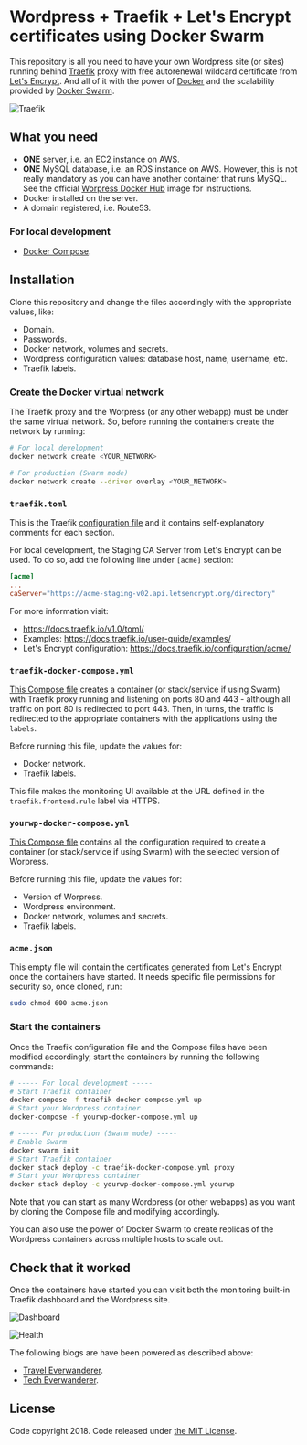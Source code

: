 # Wordpress + Traefik + Let's Encrypt certificates using Docker Swarm

This repository is all you need to have your own Wordpress site (or sites) running behind [Traefik](https://docs.traefik.io/v1.0/) proxy with free autorenewal wildcard certificate from [Let's Encrypt](https://letsencrypt.org/). And all of it with the power of [Docker](https://www.docker.com/) and the scalability provided by [Docker Swarm](https://docs.docker.com/engine/swarm/).

![Traefik](https://docs.traefik.io/img/architecture.png)

## What you need
* **ONE** server, i.e. an EC2 instance on AWS.
* **ONE** MySQL database, i.e. an RDS instance on AWS. However, this is not really mandatory as you can have another container that runs MySQL. See the official [Worpress Docker Hub](https://hub.docker.com/_/wordpress/) image for instructions.
* Docker installed on the server.
* A domain registered, i.e. Route53.

### For local development
* [Docker Compose](https://docs.docker.com/compose/).

## Installation
Clone this repository and change the files accordingly with the appropriate values, like:
* Domain.
* Passwords.
* Docker network, volumes and secrets.
* Wordpress configuration values: database host, name, username, etc.
* Traefik labels.

### Create the Docker virtual network
The Traefik proxy and the Worpress (or any other webapp) must be under the same virtual network. So, before running the containers create the network by running:

```bash
# For local development
docker network create <YOUR_NETWORK>

# For production (Swarm mode)
docker network create --driver overlay <YOUR_NETWORK>
```

### `traefik.toml`
This is the Traefik [configuration file](./traefik.toml) and it contains self-explanatory comments for each section.

For local development, the Staging CA Server from Let's Encrypt can be used. To do so, add the following line under `[acme]` section:

```toml
[acme]
...
caServer="https://acme-staging-v02.api.letsencrypt.org/directory"

```

For more information visit:
* https://docs.traefik.io/v1.0/toml/
* Examples: https://docs.traefik.io/user-guide/examples/
* Let's Encrypt configuration: https://docs.traefik.io/configuration/acme/

### `traefik-docker-compose.yml`
[This Compose file](./traefik-docker-compose.yml) creates a container (or stack/service if using Swarm) with Traefik proxy running and listening on ports 80 and 443 - although all traffic on port 80 is redirected to port 443. Then, in turns, the traffic is redirected to the appropriate containers with the applications using the `labels`.

Before running this file, update the values for:
* Docker network.
* Traefik labels.

This file makes the monitoring UI available at the URL defined in the `traefik.frontend.rule` label via HTTPS.

### `yourwp-docker-compose.yml`
[This Compose file](yourwp-docker-compose.yml) contains all the configuration required to create a container (or stack/service if using Swarm) with the selected version of Worpress.

Before running this file, update the values for:
* Version of Worpress.
* Wordpress environment.
* Docker network, volumes and secrets.
* Traefik labels.

### `acme.json`
This empty file will contain the certificates generated from Let's Encrypt once the containers have started. It needs specific file permissions for security so, once cloned, run:

```bash
sudo chmod 600 acme.json
```

### Start the containers
Once the Traefik configuration file and the Compose files have been modified accordingly, start the containers by running the following commands:

```bash
# ----- For local development -----
# Start Traefik container
docker-compose -f traefik-docker-compose.yml up
# Start your Wordpress container
docker-compose -f yourwp-docker-compose.yml up

# ----- For production (Swarm mode) -----
# Enable Swarm
docker swarm init
# Start Traefik container
docker stack deploy -c traefik-docker-compose.yml proxy
# Start your Wordpress container
docker stack deploy -c yourwp-docker-compose.yml yourwp
```

Note that you can start as many Wordpress (or other webapps) as you want by cloning the Compose file and modifying accordingly.

You can also use the power of Docker Swarm to create replicas of the Wordpress containers across multiple hosts to scale out.

## Check that it worked
Once the containers have started you can visit both the monitoring built-in Traefik dashboard and the Wordpress site.

![Dashboard](https://docs.traefik.io/img/web.frontend.png)

![Health](https://docs.traefik.io/img/traefik-health.png)

The following blogs are have been powered as described above:
* [Travel Everwanderer](https://travel.everwanderer.com).
* [Tech Everwanderer](https://tech.everwanderer.com).

## License
Code copyright 2018. Code released under [the MIT License](./LICENSE.txt).